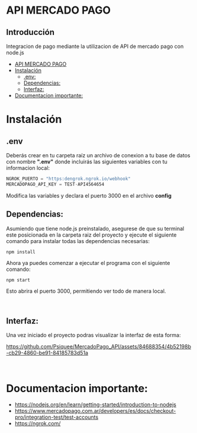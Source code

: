 # API MERCADO PAGO


<h2> Introducción</h2>
Integracion de pago mediante la utilizacion de API de mercado pago con node.js

</br>

- [API MERCADO PAGO](#API-MERCADO-PAGO)
- [Instalación](#instalación)
  - [.env:](#.env)
  - [Dependencias:](#dependencias)
  - [Interfaz:](#interfaz)
- [Documentacion importante:](#documentacion-importante)



# Instalación


## .env
Deberás crear en tu carpeta raíz un archivo de conexion a tu base de datos con nombre **".env"** donde incluirás las siguientes variables con tu informacion local:
```javascript
NGROK_PUERTO = "https:dengrok.ngrok.io/webhook"
MERCADOPAGO_API_KEY = TEST-API4564654

```
Modifica las variables y declara el puerto 3000 en el archivo **config** 


## Dependencias:
Asumiendo que tiene node.js preinstalado, asegurese de que su terminal este posicionada en la carpeta raiz del proyecto y ejecute  el siguiente comando para instalar todas las dependencias necesarias:
```
npm install
```

Ahora ya puedes comenzar a ejecutar el programa con el siguiente comando:
```
npm start
```
Esto abrira el puerto 3000, permitiendo ver todo de manera local.


<br>

## Interfaz: 
Una vez iniciado el proyecto podras visualizar la interfaz de esta forma:


https://github.com/Psiquee/MercadoPago_API/assets/84688354/4b52198b-cb29-4860-be91-84185783d51a


<br>

# Documentacion importante:
- https://nodejs.org/en/learn/getting-started/introduction-to-nodejs
- https://www.mercadopago.com.ar/developers/es/docs/checkout-pro/integration-test/test-accounts
- https://ngrok.com/
